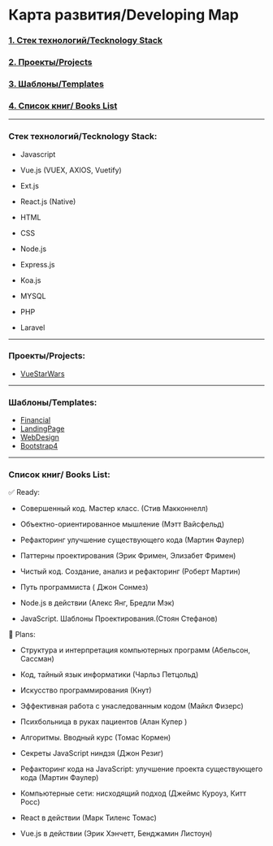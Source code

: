 Карта развития/Developing Map
=====================


 ### [1. Стек технологий/Tecknology Stack](#Tech_stack)
 ### [2. Проекты/Projects](#projects)
 ### [3. Шаблоны/Templates](#templates)
 ### [4. Cписок книг/ Books List](#Book_list)


____
###  <a name="Tech_stack">Стек технологий/Tecknology Stack:</a> 
+ Javascript

+ Vue.js (VUEX, AXIOS, Vuetify)

+ Ext.js

+ React.js (Native)

+ HTML

+ CSS

+ Node.js

+ Express.js

+ Koa.js

+ MYSQL

+ PHP

+ Laravel

____
###  <a name="projects">Проекты/Projects:</a> 

+ [VueStarWars](http://juliwolf.beget.tech/)



____
###  <a name="templates">Шаблоны/Templates:</a> 
+ [Financial](https://juliwolf.github.io/Template_Financial/)
+ [LandingPage](https://juliwolf.github.io/Template_LandingPage/)
+ [WebDesign](https://juliwolf.github.io/Template_QualityDesign/)
+ [Bootstrap4](https://juliwolf.github.io/Template_Bootstrap4/index.html)

____
###  <a name="Book_list">Список книг/ Books List:</a> 

:white_check_mark: Ready:

+ Совершенный код. Мастер класс. (Стив Макконнелл) 

+ Объектно-ориентированное мышление (Мэтт Вайсфельд)

+ Рефакторинг улучшение существующего кода (Мартин Фаулер)

+ Паттерны проектирования (Эрик Фримен, Элизабет Фримен)

+ Чистый код. Создание, анализ и рефакторинг (Роберт Мартин) 

+ Путь программиста ( Джон Сонмез)

+ Node.js в действии (Алекс Янг, Бредли Мэк)

+ JavaScript. Шаблоны Проектирования.(Стоян Стефанов)

:black_square_button: Plans:

+ Структура и интерпретация компьютерных программ (Абельсон, Сассман)  

+ Код, тайный язык информатики (Чарльз Петцольд) 

+ Искусство программирования (Кнут) 

+ Эффективная работа с унаследованным кодом (Майкл Физерс)

+ Психбольница в руках пациентов (Алан Купер )

+ Алгоритмы. Вводный курс (Томас Кормен)

+ Секреты JavaScript ниндзя (Джон Резиг)

+ Рефакторинг кода на JavaScript: улучшение проекта существующего кода (Мартин Фаулер)

+ Компьютерные сети: нисходящий подход (Джеймс Куроуз, Китт Росс)

+ React в действии (Марк Тиленс Томас)

+ Vue.js в действии (Эрик Хэнчетт, Бенджамин Листоун) 
